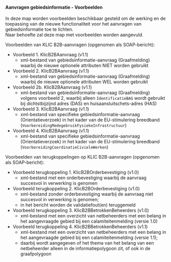 ﻿#### Aanvragen gebiedsinformatie - Voorbeelden

In deze map worden voorbeelden beschikbaar gesteld om de werking en de toepassing van de nieuwe functionaliteit voor het aanvragen van gebiedsinformatie toe te lichten.    
Naar behoefte zal deze map met voorbeelden worden aangevuld.

Voorbeelden van KLIC B2B-aanvragen (opgenomen als SOAP-bericht):
* Voorbeeld 1. KlicB2BAanvraag (v1.1)
  - xml-bestand van gebiedsinformatie-aanvraag (Graafmelding) waarbij de nieuwe optionele attributen NIET worden gebruikt
* Voorbeeld 2. KlicB2BAanvraag (v1.1)
  - xml-bestand van gebiedsinformatie-aanvraag (Graafmelding) waarbij de nieuwe optionele attributen WEL worden gebruikt
* Voorbeeld 2b. KlicB2BAanvraag (v1.1)
  - xml-bestand van gebiedsinformatie-aanvraag (Graafmelding) volgens voorbeeld 2, waarbij alleen `IdentificatieBAG` wordt gebruikt bij dichtstbijzijnd adres (DAS) en huisaansluitschets-adres (HAS)
* Voorbeeld 3. KlicB2BAanvraag (v1.1)
  - xml-bestand van specifieke gebiedsinformatie-aanvraag (Orientatieverzoek) in het kader van de EU-stimulering breedband (`VoorbereidingMedegebruikFysiekeInfrastructuur`)
* Voorbeeld 4. KlicB2BAanvraag (v1.1)
  - xml-bestand van specifieke gebiedsinformatie-aanvraag (Orientatieverzoek) in het kader van de EU-stimulering breedband (`VoorbereidingCoordinatieCivieleWerken`)

Voorbeelden van terugkoppelingen op KLIC B2B-aanvragen (opgenomen als SOAP-bericht):
* Voorbeeld terugkoppeling 1. KlicB2BOrderbevestiging (v1.0)
  - xml-bestand met een orderbevestiging waarbij de aanvraag succesvol in verwerking is genomen
* Voorbeeld terugkoppeling 2. KlicB2BOrderbevestiging (v1.0)
  - xml-bestand zonder orderbevestiging waarbij de aanvraag niet succesvol in verwerking is genomen;
  - in het bericht worden de validatiefout(en) teruggemeld
* Voorbeeld terugkoppeling 3. KlicB2BBetrokkenBeheerders (v1.0)
  - xml-bestand met een overzicht van netbeheerders met een belang in het aangevraagde gebied bij een calamiteitenmelding (versie 1.0)
* Voorbeeld terugkoppeling 4. KlicB2BBetrokkenBeheerders (v1.1)
  - xml-bestand met een overzicht van netbeheerders met een belang in het aangevraagde gebied bij een calamiteitenmelding (versie 1.1);
  - daarbij wordt aangegeven of het thema van het belang van een netbeheerder alleen in de informatiepolygoon zit, of ook in de graafpolygoon
